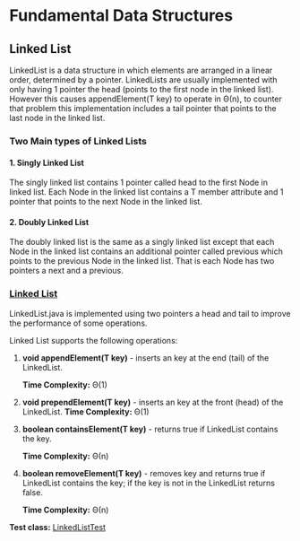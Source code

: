 # Fundamental Data Structures

## Linked List
LinkedList is a data structure in which elements are arranged in a linear order, determined by a pointer. 
LinkedLists are usually implemented with only having 1 pointer the head (points to the first node in the linked list).
However this causes appendElement(T key) to operate in Θ(n), to counter that problem this implementation includes 
a tail pointer that points to the last node in the linked list.

### Two Main types of Linked Lists

#### 1. Singly Linked List
The singly linked list contains 1 pointer called head to the first Node in linked list. Each Node in the linked list contains 
a T member attribute and 1 pointer that points to the next Node in the linked list.
 
#### 2. Doubly Linked List
The doubly linked list is the same as a singly linked list except that each Node in the linked list contains an additional
pointer called previous which points to the previous Node in the linked list. That is each Node has two pointers a next and
a previous.

### [Linked List](https://github.com/matthewddiaz/Data-Structures/blob/master/src/com/matthewddiaz/datastructures/linkedList/LinkedList.java)
LinkedList.java is implemented using two pointers a head and tail to improve the performance of some operations.

Linked List supports the following operations:

1) **void appendElement(T key)** - inserts an key at the end (tail) of the LinkedList.
    
    **Time Complexity:** Θ(1)

2) **void prependElement(T key)** - inserts an key at the front (head) of the LinkedList.
   **Time Complexity:** Θ(1)
   
3) **boolean containsElement(T key)** - returns true if LinkedList contains the key.
   
   **Time Complexity:** Θ(n)

4) **boolean removeElement(T key)** - removes key and returns true if LinkedList contains the key; 
if the key is not in the LinkedList returns false.
   
   **Time Complexity:** Θ(n)

**Test class:** [LinkedListTest](https://github.com/matthewddiaz/Data-Structures/blob/master/test/com/matthewddiaz/datastructures/linkedList/LinkedListTest.java)

